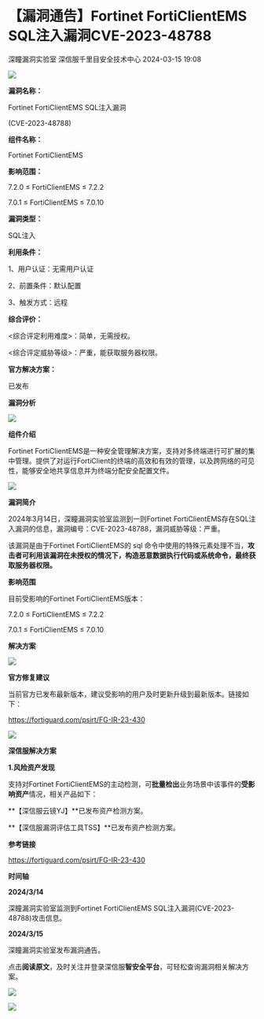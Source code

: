 #  【漏洞通告】Fortinet FortiClientEMS SQL注入漏洞CVE-2023-48788   
深瞳漏洞实验室  深信服千里目安全技术中心   2024-03-15 19:08  
  
![](https://mmbiz.qpic.cn/mmbiz_gif/w8NHw6tcQ5y9mX5mib71wVFqL7gF3R21bnGbmD8Mkz0D97B8xMfX4By0Rs9QGAicyQia9Bibo0gI9N8shQQtYTYb5w/640?wx_fmt=gif&from=appmsg "")  
  
**漏洞名称：**  
  
Fortinet FortiClientEMS SQL注入漏洞  
  
(CVE-2023-48788)  
  
**组件名称：**  
  
Fortinet FortiClientEMS  
  
**影响范围：**  
  
7.2.0 ≤ FortiClientEMS ≤ 7.2.2  
  
7.0.1 ≤ FortiClientEMS ≤ 7.0.10  
  
**漏洞类型：**  
  
SQL注入  
  
**利用条件：**  
  
1、用户认证：无需用户认证  
  
2、前置条件：默认配置  
  
3、触发方式：远程  
  
**综合评价：**  
  
<综合评定利用难度>：简单，无需授权。  
  
<综合评定威胁等级>：严重，能获取服务器权限。  
  
**官方解决方案：**  
  
已发布  
  
  
  
  
  
**漏洞分析**  
  
![](https://mmbiz.qpic.cn/mmbiz_gif/w8NHw6tcQ5y9mX5mib71wVFqL7gF3R21bgsmHQicTKW1aGcib4icwZsRWP5nUr446hX4vYmvlicDwataYGG5sXb41lQ/640?wx_fmt=gif&from=appmsg "")  
  
**组件介绍**  
  
Fortinet FortiClientEMS是一种安全管理解决方案，支持对多终端进行可扩展的集中管理。提供了对运行FortiClient的终端的高效和有效的管理，以及跨网络的可见性，能够安全地共享信息并为终端分配安全配置文件。  
  
![](https://mmbiz.qpic.cn/mmbiz_gif/w8NHw6tcQ5y9mX5mib71wVFqL7gF3R21bgsmHQicTKW1aGcib4icwZsRWP5nUr446hX4vYmvlicDwataYGG5sXb41lQ/640?wx_fmt=gif&from=appmsg "")  
  
**漏洞简介**  
  
2024年3月14日，深瞳漏洞实验室监测到一则Fortinet FortiClientEMS存在SQL注入漏洞的信息，漏洞编号：CVE-2023-48788，漏洞威胁等级：严重。  
  
该漏洞是由于Fortinet FortiClientEMS的 sql 命令中使用的特殊元素处理不当，**攻击者可利用该漏洞在未授权的情况下，构造恶意数据执行代码或系统命令，最终获取服务器权限。**  
  
  
**影响范围**  
  
目前受影响的Fortinet FortiClientEMS版本：  
  
7.2.0 ≤ FortiClientEMS ≤ 7.2.2  
  
7.0.1 ≤ FortiClientEMS ≤ 7.0.10  
  
  
**解决方案**  
  
![](https://mmbiz.qpic.cn/mmbiz_gif/w8NHw6tcQ5y9mX5mib71wVFqL7gF3R21bgsmHQicTKW1aGcib4icwZsRWP5nUr446hX4vYmvlicDwataYGG5sXb41lQ/640?wx_fmt=gif&from=appmsg "")  
  
**官方修复建议**  
  
  
当前官方已发布最新版本，建议受影响的用户及时更新升级到最新版本。链接如下：  
  
https://fortiguard.com/psirt/FG-IR-23-430  
  
![](https://mmbiz.qpic.cn/mmbiz_gif/w8NHw6tcQ5y9mX5mib71wVFqL7gF3R21bgsmHQicTKW1aGcib4icwZsRWP5nUr446hX4vYmvlicDwataYGG5sXb41lQ/640?wx_fmt=gif&from=appmsg "")  
  
**深信服解决方案**  
  
**1.风险资产发现**  
  
支持对Fortinet FortiClientEMS的主动检测，可**批量检出**业务场景中该事件的**受影响资产**情况，相关产品如下：  
  
**【深信服云镜YJ】**已发布资产检测方案。  
  
**【深信服漏洞评估工具TSS】**已发布资产检测方案。  
  
  
  
**参考链接**  
  
  
https://fortiguard.com/psirt/FG-IR-23-430  
  
  
**时间轴**  
  
  
  
**2024/3/14**  
  
深瞳漏洞实验室监测到Fortinet FortiClientEMS SQL注入漏洞(CVE-2023-48788)攻击信息。   
  
  
**2024/3/15**  
  
深瞳漏洞实验室发布漏洞通告。  
  
点击**阅读原文**，及时关注并登录深信服**智安全平台**，可轻松查询漏洞相关解决方案。  
  
![](https://mmbiz.qpic.cn/mmbiz_png/w8NHw6tcQ5y9mX5mib71wVFqL7gF3R21bCDjV8mTpru1n6cbkFAibOfL4HaS3gPDRWmFoSrlhwLvh4aib10a1agicA/640?wx_fmt=png&from=appmsg "")  
  
  
![](https://mmbiz.qpic.cn/mmbiz_jpg/w8NHw6tcQ5y9mX5mib71wVFqL7gF3R21bbicM7jxWMdrNQph6qhrXE7icYbOkgLBplARN1sD5seWMs8tkdDwayiacQ/640?wx_fmt=jpeg&from=appmsg "")  
  
  
  
  
